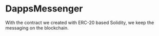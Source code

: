 # DappsMessenger
With the contract we created with ERC-20 based Solidity, we keep the messaging on the blockchain.
